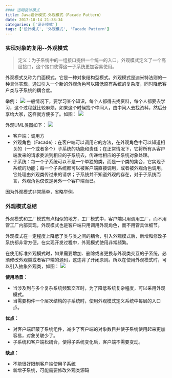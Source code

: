 ```yaml
---
#### 透明装饰模式
title: Java设计模式-外观模式（Facade Pattern）
date: 2017-10-14 21:38:34
categories: ['设计模式']
tags: ['设计模式', '外观模式', 'Facade Pattern']
---
```


### 实现对象的复用--外观模式
> 定义：为子系统中的一组接口提供一个统一的入口。外观模式定义了一个高层接口，这个接口使得这一子系统更加容易使用。

外观模式又称为门面模式，它是一种对象结构型模式。外观模式是迪米特法则的一种具体实现，通过引入一个新的外观角色可以降低原有系统的复杂度，同时降低客户类与子系统的耦合度。

举例：
![](http://otxnth5wx.bkt.clouddn.com/20171014屏幕快照2017-10-14下午9.57.52.png)
一般情况下，要学习某个知识，每个人都得去找资料，每个人都要去学习，这个过程就比较麻烦，如果这个时候找个中间人，由中间人去找资料，然后分享给大家，这样就方便多了。如图：
![](http://otxnth5wx.bkt.clouddn.com/20171014屏幕快照2017-10-14下午9.56.45.png)
<!-- more -->
外观UML类图如下：
![](http://otxnth5wx.bkt.clouddn.com/20171014屏幕快照2017-10-14下午10.02.23.png)

* 客户端：调用方
* 外观角色（Facade）：在客户端可以调用它的方法，在外观角色中可以知道相关的（一个或者多个）子系统的功能和责任；在正常情况下，它将所有从客户端发来的请求委派到相应的子系统去，传递给相应的子系统对象处理。
* 子系统：每一个子系统可以不是一个单独的类，而是一个类的集合，它实现子系统的功能；每一个子系统都可以被客户端直接调用，或者被外观角色调用，它处理由外观类传过来的请求；子系统并不知道外观的存在，对于子系统而言，外观角色仅仅是另外一个客户端而已。

因为外观模式非常简单，省略举例。

### 外观模式总结
外观模式和工厂模式有点相似的地方，工厂模式中，客户端只用调用工厂，而不用管工厂内部实现，外观模式也是客户端只用调用外观角色，而不用管具体细节。

外观模式在一定程度上降低了类与类之间的耦合，引入外观模式后，新增和修改子系统都非常方便，在实现开发过程中，外观模式使用非常频繁。

在使用标准外观模式时，如果需要增加、删除或者更换与外观类交互的子系统，必须修改外观类或者客户端的源码，这违背了开闭原则。所以在使用外观模式时，可以引入抽象外观类，如图：
![](http://otxnth5wx.bkt.clouddn.com/20171014屏幕快照2017-10-14下午10.14.09.png)

**使用场景：**
* 当涉及到与多个复杂系统频繁交互时，为了降低系统复杂程度，可以采用外观模式。
* 当需要构件一个层次结构的子系统时，使用外观模式定义系统中每层的入口点。

**优点：**
* 对客户端屏蔽了系统组件，减少了客户端的对象数目并使子系统使用起来更加容易，对象关联少了。
* 子系统和客户端松耦合，使得子系统变化后，客户端不需要变动。

**缺点：**
* 不能很好限制客户端使用子系统
* 新增子系统，可能需要修改外观类源码
